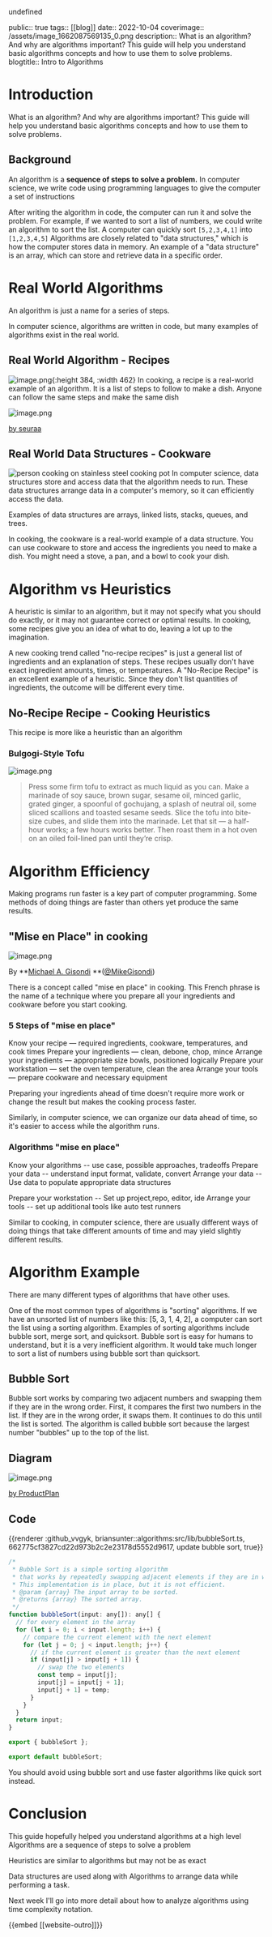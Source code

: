 undefined

public:: true
tags:: [[blog]]
date:: 2022-10-04
coverimage:: /assets/image_1662087569135_0.png
description:: What is an algorithm? And why are algorithms important? This guide will help you understand basic algorithms concepts and how to use them to solve problems.
blogtitle:: Intro to Algorithms


# Introduction

What is an algorithm? And why are algorithms important?
This guide will help you understand basic algorithms concepts and how to use them to solve problems.


## Background

An algorithm is a **sequence of steps to solve a problem.**
In computer science, we write code using programming languages to give the computer a set of instructions

After writing the algorithm in code, the computer can run it and solve the problem.
For example, if we wanted to sort a list of numbers, we could write an algorithm to sort the list.
A computer can quickly sort `[5,2,3,4,1]` into `[1,2,3,4,5]`
Algorithms are closely related to "data structures," which is how the computer stores data in memory.
An example of a "data structure" is an array, which can store and retrieve data in a specific order.





# Real World Algorithms

An algorithm is just a name for a series of steps.

In computer science, algorithms are written in code, but many examples of algorithms exist in the real world.
## Real World Algorithm - Recipes

![image.png](../assets/image_1662087554101_0.png){:height 384, :width 462}
In cooking, a recipe is a real-world example of an algorithm. It is a list of steps to follow to make a dish.
Anyone can follow the same steps and make the same dish

![image.png](../assets/image_1662087569135_0.png)

[by seuraa](https://www.behance.net/gallery/95101957/Desserts-recipes-in-infographics?locale=fi_FI)




## Real World Data Structures - Cookware

![person cooking on stainless steel cooking pot](https://images.unsplash.com/photo-1584990347955-2ec0431a6e8f?crop=entropy&cs=tinysrgb&fit=max&fm=jpg&ixid=MnwyNDYwNDl8MHwxfHNlYXJjaHw4fHxjb29rd2FyZXxlbnwwfHx8fDE2NTc5Mjc5MTQ&ixlib=rb-1.2.1&q=80&w=400)
In computer science, data structures store and access data that the algorithm needs to run.
These data structures arrange data in a computer's memory, so it can efficiently access the data.

Examples of data structures are arrays, linked lists, stacks, queues, and trees.

In cooking, the cookware is a real-world example of a data structure. You can use cookware to store and access the ingredients you need to make a dish. You might need a stove, a pan, and a bowl to cook your dish.


# Algorithm vs Heuristics

A heuristic is similar to an algorithm, but it may not specify what you should do exactly, or it may not guarantee correct or optimal results.
In cooking, some recipes give you an idea of what to do, leaving a lot up to the imagination.

A new cooking trend called "no-recipe recipes" is just a general list of ingredients and an explanation of steps. These recipes usually don't have exact ingredient amounts, times, or temperatures.
A "No-Recipe Recipe" is an excellent example of a heuristic. Since they don't list quantities of ingredients, the outcome will be different every time.

## No-Recipe Recipe - Cooking Heuristics

This recipe is more like a heuristic than an algorithm
### Bulgogi-Style Tofu

![image.png](../assets/image_1662087583121_0.png)
> Press some firm tofu to extract as much liquid as you can. Make a marinade of soy sauce, brown sugar, sesame oil, minced garlic, grated ginger, a spoonful of gochujang, a splash of neutral oil, some sliced scallions and toasted sesame seeds. Slice the tofu into bite-size cubes, and slide them into the marinade. Let that sit — a half-hour works; a few hours works better. Then roast them in a hot oven on an oiled foil-lined pan until they’re crisp.





# Algorithm Efficiency

Making programs run faster is a key part of computer programming.
Some methods of doing things are faster than others yet produce the same results.
## "Mise en Place" in cooking

![image.png](../assets/image_1662087595225_0.png)

By **[Michael A. Gisondi](https://icenetblog.royalcollege.ca/about/about-the-editors/) **([@MikeGisondi](https://twitter.com/MikeGisondi))

There is a concept called "mise en place" in cooking. This French phrase is the name of a technique where you prepare all your ingredients and cookware before you start cooking.
### 5 Steps of "mise en place"

Know your recipe — required ingredients, cookware, temperatures, and cook times
Prepare your ingredients — clean, debone, chop, mince
Arrange your ingredients — appropriate size bowls, positioned logically
Prepare your workstation — set the oven temperature, clean the area
Arrange your tools — prepare cookware and necessary equipment






Preparing your ingredients ahead of time doesn't require more work or change the result but makes the cooking process faster.

Similarly, in computer science, we can organize our data ahead of time, so it's easier to access while the algorithm runs.
### Algorithms "mise en place"

Know your algorithms -- use case, possible approaches, tradeoffs
Prepare your data -- understand input format, validate, convert
Arrange your data -- Use data to populate appropriate data structures

Prepare your workstation -- Set up project,repo, editor, ide
Arrange your tools -- set up additional tools like auto test runners



Similar to cooking, in computer science, there are usually different ways of doing things that take different amounts of time and may yield slightly different results.




# Algorithm Example

There are many different types of algorithms that have other uses.

One of the most common types of algorithms is "sorting" algorithms.
If we have an unsorted list of numbers like this: [5, 3, 1, 4, 2], a computer can sort the list using a sorting algorithm.
Examples of sorting algorithms include bubble sort, merge sort, and quicksort.
Bubble sort is easy for humans to understand, but it is a very inefficient algorithm. It would take much longer to sort a list of numbers using bubble sort than quicksort.
## Bubble Sort

Bubble sort works by comparing two adjacent numbers and swapping them if they are in the wrong order.
First, it compares the first two numbers in the list. If they are in the wrong order, it swaps them.
It continues to do this until the list is sorted.
The algorithm is called bubble sort because the largest number "bubbles" up to the top of the list.

## Diagram

![image.png](../assets/image_1662087609939_0.png)

[by ProductPlan](https://www.productplan.com/glossary/bubble-sort/)



## Code

{{renderer :github_vvgyk, briansunter::algorithms:src/lib/bubbleSort.ts, 662775cf3827cd22d973b2c2e23178d5552d9617, update bubble sort, true}}

```javascript
/*
 * Bubble Sort is a simple sorting algorithm
 * that works by repeatedly swapping adjacent elements if they are in wrong order.
 * This implementation is in place, but it is not efficient.
 * @param {array} The input array to be sorted.
 * @returns {array} The sorted array.
 */
function bubbleSort(input: any[]): any[] {
  // for every element in the array
  for (let i = 0; i < input.length; i++) {
    // compare the current element with the next element
    for (let j = 0; j < input.length; j++) {
      // if the current element is greater than the next element
      if (input[j] > input[j + 1]) {
        // swap the two elements
        const temp = input[j];
        input[j] = input[j + 1];
        input[j + 1] = temp;
      }
    }
  }
  return input;
}

export { bubbleSort };

export default bubbleSort;

```

You should avoid using bubble sort and use faster algorithms like quick sort instead.





# Conclusion

This guide hopefully helped you understand algorithms at a high level
Algorithms are a sequence of steps to solve a problem

Heuristics are similar to algorithms but may not be as exact

Data structures are used along with Algorithms to arrange data while performing a task.


Next week I'll go into more detail about how to analyze algorithms using time complexity notation.


{{embed [[website-outro]]}}



